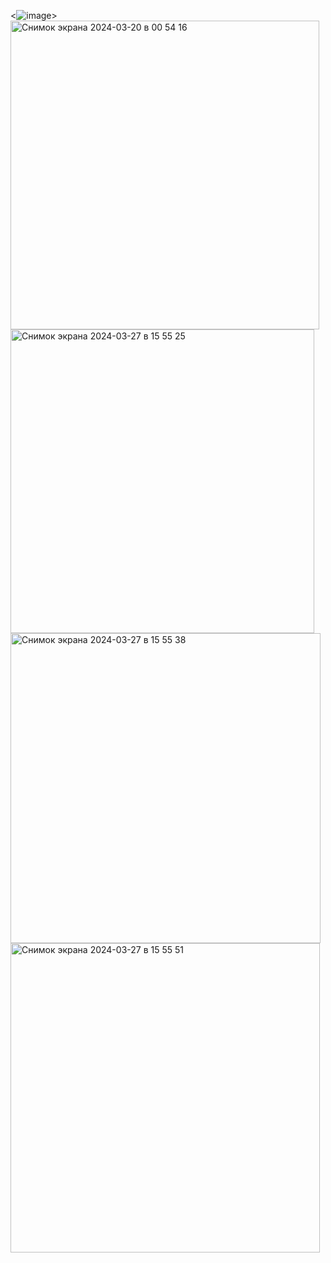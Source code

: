 <![image](https://github.com/cyph3r322/laba5/assets/144318326/6c99b66d-6131-47c8-b392-01df2b8b7c7b)>
<img width="494" alt="Снимок экрана 2024-03-20 в 00 54 16" src="https://github.com/GYBR1w/zadanie4/assets/49815054/644890b2-db27-4366-83b3-d44f0ba51257">
<img width="486" alt="Снимок экрана 2024-03-27 в 15 55 25" src="https://github.com/GYBR1w/zadanie5/assets/49815054/e30cc181-e448-4569-955f-8f8cbab690ac">
<img width="496" alt="Снимок экрана 2024-03-27 в 15 55 38" src="https://github.com/GYBR1w/zadanie5/assets/49815054/f96a35ab-a561-4a1f-960a-deb9078ffd79">
<img width="495" alt="Снимок экрана 2024-03-27 в 15 55 51" src="https://github.com/GYBR1w/zadanie5/assets/49815054/8c9579d5-afb0-4eb0-b410-f0ff786468a7">
